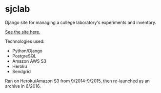 sjclab
======

Django site for managing a college laboratory's experiments and inventory.

[See the site here.](http://sjclab.herokuapp.com)

Technologies used:
* Python/Django
* PostgreSQL
* Amazon AWS S3
* Heroku
* Sendgrid

Ran on Heroku/Amazon S3 from 9/2014-9/2015, then re-launched as an archive in 6/2016. 
